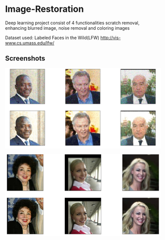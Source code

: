 # Image-Restoration
Deep learning project consist of 4 functionalities scratch removal, enhancing blurred image, noise removal and coloring images


Dataset used: Labeled Faces in the Wild(LFW)
http://vis-www.cs.umass.edu/lfw/

## Screenshots

![App Screenshot](https://github.com/ll-ysh-ll/Image-Restoration/blob/master/Screenshots/denoising.png?raw=true)

![App Screenshot](https://github.com/ll-ysh-ll/Image-Restoration/blob/master/Screenshots/depixelate.png?raw=true)
